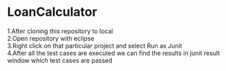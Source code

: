 # LoanCalculator
1.After cloning this repository to local <br/>
2.Open repository with eclipse <br/>
3.Right click on that particular project and select Run as Junit <br/>
4.After all the test cases are executed we can find the results in junit result window which test cases are passed
